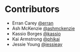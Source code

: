 # Contributors

- Erran Carey [@erran](https://gitlab.com/erran)
- Ash McKenzie [@ashmckenzie](https://gitlab.com/ashmckenzie)
- Kassio Borges [@kassio](https://gitlab.com/kassio)
- Kai Armstrong [@phikai](https://gitlab.com/phikai)
- Jessie Young [@jessieay](https://gitlab.com/jessieay)
